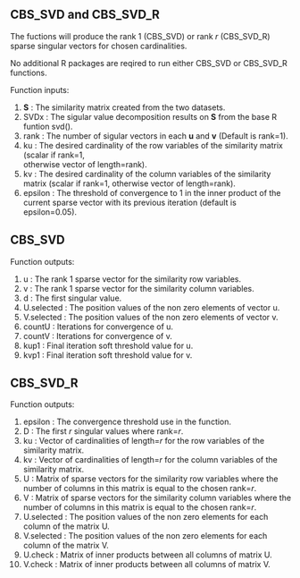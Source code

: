 ## CBS_SVD and CBS_SVD_R

The fuctions will produce the rank 1 (CBS_SVD) or rank _r_ (CBS_SVD_R) sparse singular vectors for chosen cardinalities.

No additional R packages are reqired to run either CBS_SVD or CBS_SVD_R functions.

Function inputs:
  1. **S** : The similarity matrix created from the two datasets.
  2. SVDx : The sigular value decomposition results on **S** from the base R funtion svd().
  3. rank : The number of sigular vectors in each **u** and **v** (Default is rank=1).
  4. ku : The desired cardinality of the row variables of the similarity matrix (scalar if rank=1,     
           otherwise vector of length=rank).
  5. kv : The desired cardinality of the column variables of the similarity matrix (scalar if rank=1, 
          otherwise vector of length=rank).
  6. epsilon : The threshold of convergence to 1 in the inner product of the current sparse vector with its previous iteration (default is epsilon=0.05). 

## CBS_SVD
Function outputs:
  1. u : The rank 1 sparse vector for the similarity row variables.
  2. v : The rank 1 sparse vector for the similarity column variables.
  3. d : The first singular value.
  4. U.selected : The position values of the non zero elements of vector u. 
  5. V.selected : The position values of the non zero elements of vector v.
  6. countU : Iterations for convergence of u.
  7. countV : Iterations for convergence of v.
  8. kup1 : Final iteration soft threshold value for u.
  9. kvp1 : Final iteration soft threshold value for v.

## CBS_SVD_R
Function outputs:
  1. epsilon : The convergence threshold use in the function.
  2. D : The first _r_ singular values where rank=_r_.
  3. ku : Vector of cardinalities of length=_r_ for the row variables of the similarity matrix.
  4. kv : Vector of cardinalities of length=_r_ for the column variables of the similarity matrix.
  5. U : Matrix of sparse vectors for the similarity row variables where the number of columns in this 
         matrix is equal to the chosen rank=_r_.
  6. V : Matrix of sparse vectors for the similarity column variables where the number of columns in 
         this matrix is equal to the chosen rank=_r_.
  7. U.selected : The position values of the non zero elements for each column of the matrix U. 
  8. V.selected : The position values of the non zero elements for each column of the matrix V.
  9. U.check : Matrix of inner products between all columns of matrix U.
  10. V.check : Matrix of inner products between all columns of matrix V.
